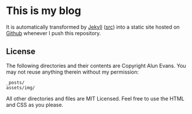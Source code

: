 This is my blog
===============

It is automatically transformed by [Jekyll][jekyll] ([src][jekyll-src])
into a static site hosted on [Github][gh-pages] whenever I push this
repository.

License
-------

The following directories and their contents are Copyright Alun
Evans. You may not reuse anything therein without my permission:

    _posts/
    assets/img/

All other directories and files are MIT Licensed. Feel free to use the
HTML and CSS as you please.

[gh-pages]: https://pages.github.com/
[jekyll]: https://jekyllrb.com/
[jekyll-src]: https://github.com/jekyll/jekyll

